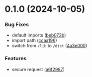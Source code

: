 # 0.1.0 (2024-10-05)

### Bug Fixes

- default imports ([beb072b](https://github.com/atilafassina/shieldwall/commit/beb072bd501a53395eeb7f5e2848e1d1ff07066d))
- import path ([ccaa196](https://github.com/atilafassina/shieldwall/commit/ccaa19617d8b3932f2ac4fa56781d6040dd537bd))
- switch from `/lib` to `/dist` ([4a3e000](https://github.com/atilafassina/shieldwall/commit/4a3e000ed99126def502c3a483e614e39b9d42e5))

### Features

- secure request ([a6f2987](https://github.com/atilafassina/shieldwall/commit/a6f2987fdfc7b6ff97f0d4bc5013188d835c1bb6))
